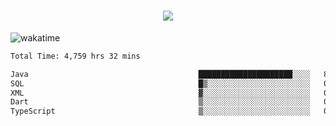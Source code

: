 <h1 align="center">
  <img src="https://readme-typing-svg.herokuapp.com/?font=Righteous&size=35&center=true&vCenter=true&width=500&height=70&duration=4000&lines=Hi!+%F0%9F%91%8B+I%27m+Ali%20Osman!;" />
</h1>


![wakatime](https://wakatime.com/share/@aliosmanoktar/3a8ffe71-6da4-4964-913b-2f09afbe53bf.svg?cache=none)
<!--START_SECTION:waka-->

```txt
Total Time: 4,759 hrs 32 mins

Java                                      █████████████████████░░░░   83.77 %
SQL                                       █▒░░░░░░░░░░░░░░░░░░░░░░░   05.99 %
XML                                       ▓░░░░░░░░░░░░░░░░░░░░░░░░   02.04 %
Dart                                      ▒░░░░░░░░░░░░░░░░░░░░░░░░   01.46 %
TypeScript                                ▒░░░░░░░░░░░░░░░░░░░░░░░░   01.02 %
```

<!--END_SECTION:waka-->


